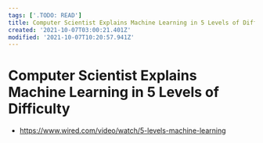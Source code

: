 ```yaml
---
tags: ['.TODO: READ']
title: Computer Scientist Explains Machine Learning in 5 Levels of Difficulty
created: '2021-10-07T03:00:21.401Z'
modified: '2021-10-07T10:20:57.941Z'
---
```


# Computer Scientist Explains Machine Learning in 5 Levels of Difficulty

* https://www.wired.com/video/watch/5-levels-machine-learning


